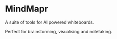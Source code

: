 # MindMapr

A suite of tools for AI powered whiteboards.

Perfect for brainstorming, visualising and notetaking.
